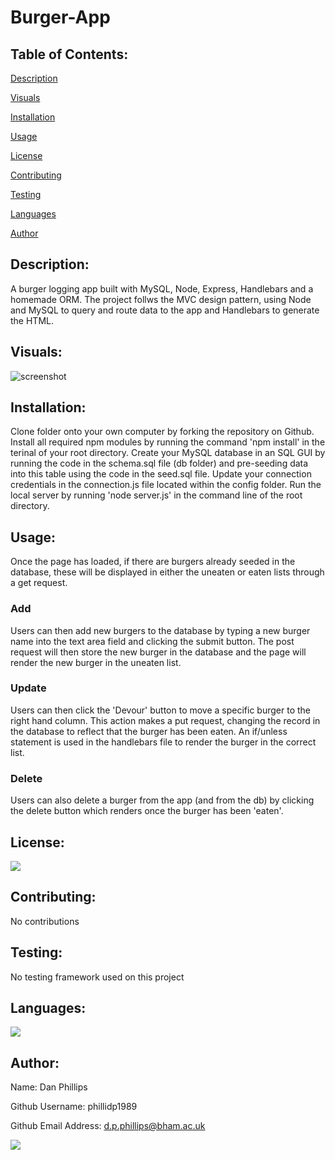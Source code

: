 # Burger-App

## Table of Contents:

[Description](#description)

[Visuals](#visuals)

[Installation](#installation)

[Usage](#usage)

[License](#license)

[Contributing](#contributing)

[Testing](#testing)

[Languages](#languages)

[Author](#author)

## Description:
A burger logging app built with MySQL, Node, Express, Handlebars and a homemade ORM. The project follws the MVC design pattern, using Node and MySQL to query and route data to the app and Handlebars to generate the HTML.

## Visuals:
![screenshot](https://github.com/phillidp1989/Burger-App/blob/master/public/assets/img/demo.gif)

## Installation:
Clone folder onto your own computer by forking the repository on Github. Install all required npm modules by running the command 'npm install' in the terinal of your root directory. Create your MySQL database in an SQL GUI by running the code in the schema.sql file (db folder) and pre-seeding data into this table using the code in the seed.sql file. Update your connection credentials in the connection.js file located within the config folder. Run the local server by running 'node server.js' in the command line of the root directory.

## Usage:
Once the page has loaded, if there are burgers already seeded in the database, these will be displayed in either the uneaten or eaten lists through a get request. 

### Add

Users can then add new burgers to the database by typing a new burger name into the text area field and clicking the submit button. The post request will then store the new burger in the database and the page will render the new burger in the uneaten list. 

### Update

Users can then click the 'Devour' button to move a specific burger to the right hand column. This action makes a put request, changing the record in the database to reflect that the burger has been eaten. An if/unless statement is used in the handlebars file to render the burger in the correct list. 

### Delete

Users can also delete a burger from the app (and from the db) by clicking the delete button which renders once the burger has been 'eaten'.

## License:
<img src="https://img.shields.io/github/license/phillidp1989/Burger-App?logoColor=%23C2CAE8">

## Contributing:
No contributions

## Testing:
No testing framework used on this project

## Languages:
<img src="https://img.shields.io/github/languages/top/phillidp1989/Burger-App">

## Author:
Name: Dan Phillips

Github Username: phillidp1989

Github Email Address: d.p.phillips@bham.ac.uk

<img src="https://avatars1.githubusercontent.com/u/61989740?v=4">